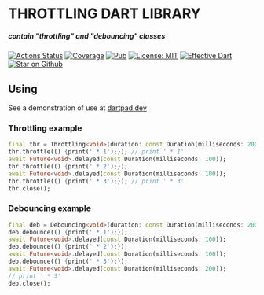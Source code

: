 # THROTTLING DART LIBRARY

##### _contain "throttling" and "debouncing" classes_

[![Actions Status](https://github.com/PlugFox/throttling/actions/workflows/checkout.yml/badge.svg)](https://github.com/PlugFox/throttling/actions/workflows/checkout.yml)
[![Coverage](https://codecov.io/gh/PlugFox/throttling/branch/master/graph/badge.svg)](https://codecov.io/gh/PlugFox/throttling)
[![Pub](https://img.shields.io/pub/v/throttling.svg)](https://pub.dev/packages/throttling)
[![License: MIT](https://img.shields.io/badge/license-MIT-purple.svg)](https://opensource.org/licenses/MIT)
[![Effective Dart](https://img.shields.io/badge/style-effective_dart-40c4ff.svg)](https://github.com/tenhobi/effective_dart)
[![Star on Github](https://img.shields.io/github/stars/plugfox/throttling.svg?style=flat&logo=github&colorB=deeppink&label=stars)](https://github.com/PlugFox/throttling)

## Using

See a demonstration of use at [dartpad.dev](https://dartpad.dev/?id=8630021e5c7ab9d27b74e86372f74c31)

### Throttling example

```dart
final thr = Throttling<void>(duration: const Duration(milliseconds: 200));
thr.throttle(() {print(' * 1');}); // print ' * 1'
await Future<void>.delayed(const Duration(milliseconds: 100));
thr.throttle(() {print(' * 2');});
await Future<void>.delayed(const Duration(milliseconds: 100));
thr.throttle(() {print(' * 3');}); // print ' * 3'
thr.close();
```

### Debouncing example

```dart
final deb = Debouncing<void>(duration: const Duration(milliseconds: 200));
deb.debounce(() {print(' * 1');});
await Future<void>.delayed(const Duration(milliseconds: 100));
deb.debounce(() {print(' * 2');});
await Future<void>.delayed(const Duration(milliseconds: 100));
deb.debounce(() {print(' * 3');});
await Future<void>.delayed(const Duration(milliseconds: 200));
// print ' * 3'
deb.close();
```
